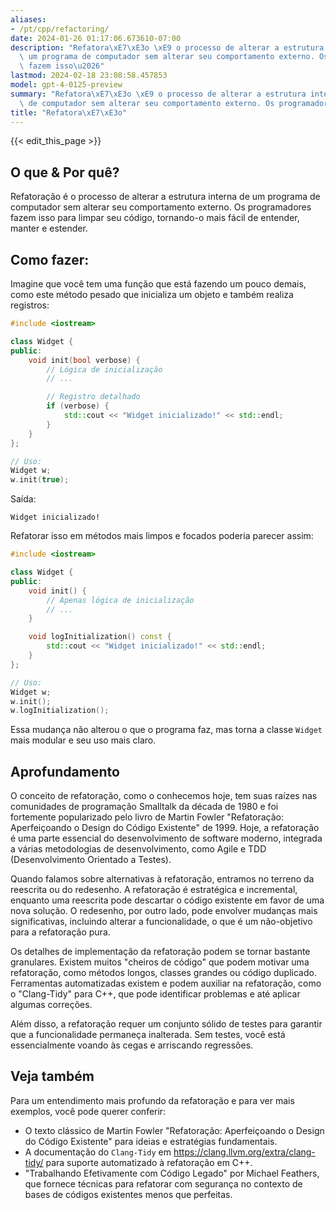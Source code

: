 ```yaml
---
aliases:
- /pt/cpp/refactoring/
date: 2024-01-26 01:17:06.673610-07:00
description: "Refatora\xE7\xE3o \xE9 o processo de alterar a estrutura interna de\
  \ um programa de computador sem alterar seu comportamento externo. Os programadores\
  \ fazem isso\u2026"
lastmod: 2024-02-18 23:08:58.457853
model: gpt-4-0125-preview
summary: "Refatora\xE7\xE3o \xE9 o processo de alterar a estrutura interna de um programa\
  \ de computador sem alterar seu comportamento externo. Os programadores fazem isso\u2026"
title: "Refatora\xE7\xE3o"
---
```


{{< edit_this_page >}}

## O que & Por quê?

Refatoração é o processo de alterar a estrutura interna de um programa de computador sem alterar seu comportamento externo. Os programadores fazem isso para limpar seu código, tornando-o mais fácil de entender, manter e estender.

## Como fazer:

Imagine que você tem uma função que está fazendo um pouco demais, como este método pesado que inicializa um objeto e também realiza registros:

```C++
#include <iostream>

class Widget {
public:
    void init(bool verbose) {
        // Lógica de inicialização
        // ...

        // Registro detalhado
        if (verbose) {
            std::cout << "Widget inicializado!" << std::endl;
        }
    }
};

// Uso:
Widget w;
w.init(true);
```

Saída:
```
Widget inicializado!
```

Refatorar isso em métodos mais limpos e focados poderia parecer assim:

```C++
#include <iostream>

class Widget {
public:
    void init() {
        // Apenas lógica de inicialização
        // ...
    }

    void logInitialization() const {
        std::cout << "Widget inicializado!" << std::endl;
    }
};

// Uso:
Widget w;
w.init();
w.logInitialization();
```

Essa mudança não alterou o que o programa faz, mas torna a classe `Widget` mais modular e seu uso mais claro.

## Aprofundamento

O conceito de refatoração, como o conhecemos hoje, tem suas raízes nas comunidades de programação Smalltalk da década de 1980 e foi fortemente popularizado pelo livro de Martin Fowler "Refatoração: Aperfeiçoando o Design do Código Existente" de 1999. Hoje, a refatoração é uma parte essencial do desenvolvimento de software moderno, integrada a várias metodologias de desenvolvimento, como Agile e TDD (Desenvolvimento Orientado a Testes).

Quando falamos sobre alternativas à refatoração, entramos no terreno da reescrita ou do redesenho. A refatoração é estratégica e incremental, enquanto uma reescrita pode descartar o código existente em favor de uma nova solução. O redesenho, por outro lado, pode envolver mudanças mais significativas, incluindo alterar a funcionalidade, o que é um não-objetivo para a refatoração pura.

Os detalhes de implementação da refatoração podem se tornar bastante granulares. Existem muitos "cheiros de código" que podem motivar uma refatoração, como métodos longos, classes grandes ou código duplicado. Ferramentas automatizadas existem e podem auxiliar na refatoração, como o "Clang-Tidy" para C++, que pode identificar problemas e até aplicar algumas correções.

Além disso, a refatoração requer um conjunto sólido de testes para garantir que a funcionalidade permaneça inalterada. Sem testes, você está essencialmente voando às cegas e arriscando regressões.

## Veja também

Para um entendimento mais profundo da refatoração e para ver mais exemplos, você pode querer conferir:

- O texto clássico de Martin Fowler "Refatoração: Aperfeiçoando o Design do Código Existente" para ideias e estratégias fundamentais.
- A documentação do `Clang-Tidy` em https://clang.llvm.org/extra/clang-tidy/ para suporte automatizado à refatoração em C++.
- "Trabalhando Efetivamente com Código Legado" por Michael Feathers, que fornece técnicas para refatorar com segurança no contexto de bases de códigos existentes menos que perfeitas.
